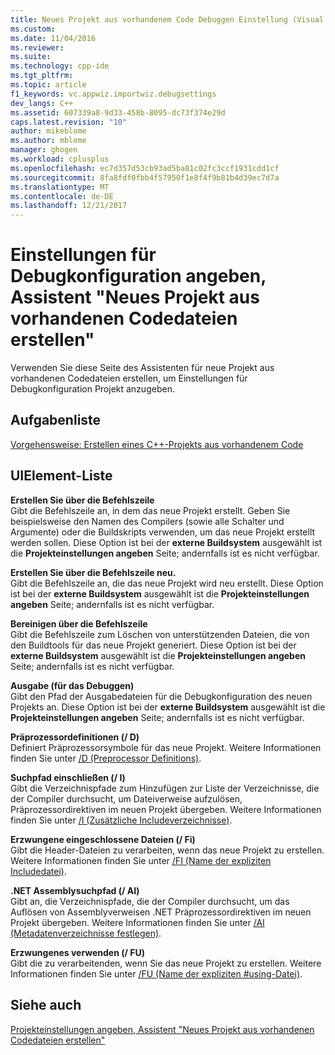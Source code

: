 ```yaml
---
title: Neues Projekt aus vorhandenem Code Debuggen Einstellung (Visual C++) | Microsoft Docs
ms.custom: 
ms.date: 11/04/2016
ms.reviewer: 
ms.suite: 
ms.technology: cpp-ide
ms.tgt_pltfrm: 
ms.topic: article
f1_keywords: vc.appwiz.importwiz.debugsettings
dev_langs: C++
ms.assetid: 607339a8-9d33-458b-8095-dc73f374e29d
caps.latest.revision: "10"
author: mikeblome
ms.author: mblome
manager: ghogen
ms.workload: cplusplus
ms.openlocfilehash: ec7d357d53cb93ad5ba81c02fc3ccf1931cdd1cf
ms.sourcegitcommit: 8fa8fdf0fbb4f57950f1e8f4f9b81b4d39ec7d7a
ms.translationtype: MT
ms.contentlocale: de-DE
ms.lasthandoff: 12/21/2017
---
```

# <a name="specify-debug-configuration-settings-create-new-project-from-existing-code-files-wizard"></a>Einstellungen für Debugkonfiguration angeben, Assistent "Neues Projekt aus vorhandenen Codedateien erstellen"
Verwenden Sie diese Seite des Assistenten für neue Projekt aus vorhandenen Codedateien erstellen, um Einstellungen für Debugkonfiguration Projekt anzugeben.  
  
## <a name="task-list"></a>Aufgabenliste  
 [Vorgehensweise: Erstellen eines C++-Projekts aus vorhandenem Code](../ide/how-to-create-a-cpp-project-from-existing-code.md)  
  
## <a name="uielement-list"></a>UIElement-Liste  
 **Erstellen Sie über die Befehlszeile**  
 Gibt die Befehlszeile an, in dem das neue Projekt erstellt. Geben Sie beispielsweise den Namen des Compilers (sowie alle Schalter und Argumente) oder die Buildskripts verwenden, um das neue Projekt erstellt werden sollen. Diese Option ist bei der **externe Buildsystem** ausgewählt ist die **Projekteinstellungen angeben** Seite; andernfalls ist es nicht verfügbar.  
  
 **Erstellen Sie über die Befehlszeile neu.**  
 Gibt die Befehlszeile an, die das neue Projekt wird neu erstellt. Diese Option ist bei der **externe Buildsystem** ausgewählt ist die **Projekteinstellungen angeben** Seite; andernfalls ist es nicht verfügbar.  
  
 **Bereinigen über die Befehlszeile**  
 Gibt die Befehlszeile zum Löschen von unterstützenden Dateien, die von den Buildtools für das neue Projekt generiert. Diese Option ist bei der **externe Buildsystem** ausgewählt ist die **Projekteinstellungen angeben** Seite; andernfalls ist es nicht verfügbar.  
  
 **Ausgabe (für das Debuggen)**  
 Gibt den Pfad der Ausgabedateien für die Debugkonfiguration des neuen Projekts an. Diese Option ist bei der **externe Buildsystem** ausgewählt ist die **Projekteinstellungen angeben** Seite; andernfalls ist es nicht verfügbar.  
  
 **Präprozessordefinitionen (/ D)**  
 Definiert Präprozessorsymbole für das neue Projekt. Weitere Informationen finden Sie unter [/D (Preprocessor Definitions)](../build/reference/d-preprocessor-definitions.md).  
  
 **Suchpfad einschließen (/ I)**  
 Gibt die Verzeichnispfade zum Hinzufügen zur Liste der Verzeichnisse, die der Compiler durchsucht, um Dateiverweise aufzulösen, Präprozessordirektiven im neuen Projekt übergeben. Weitere Informationen finden Sie unter [/I (Zusätzliche Includeverzeichnisse)](../build/reference/i-additional-include-directories.md).  
  
 **Erzwungene eingeschlossene Dateien (/ Fi)**  
 Gibt die Header-Dateien zu verarbeiten, wenn das neue Projekt zu erstellen. Weitere Informationen finden Sie unter [/FI (Name der expliziten Includedatei)](../build/reference/fi-name-forced-include-file.md).  
  
 **.NET Assemblysuchpfad (/ AI)**  
 Gibt an, die Verzeichnispfade, die der Compiler durchsucht, um das Auflösen von Assemblyverweisen .NET Präprozessordirektiven im neuen Projekt übergeben. Weitere Informationen finden Sie unter [/AI (Metadatenverzeichnisse festlegen)](../build/reference/ai-specify-metadata-directories.md).  
  
 **Erzwungenes verwenden (/ FU)**  
 Gibt die zu verarbeitenden, wenn Sie das neue Projekt zu erstellen. Weitere Informationen finden Sie unter [/FU (Name der expliziten #using-Datei)](../build/reference/fu-name-forced-hash-using-file.md).  
  
## <a name="see-also"></a>Siehe auch  
 [Projekteinstellungen angeben, Assistent "Neues Projekt aus vorhandenen Codedateien erstellen"](../ide/specify-project-settings-create-new-project-from-existing-code-files-wizard.md)
